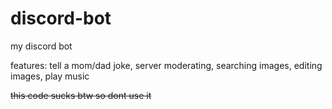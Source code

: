 # discord-bot
my discord bot

features: tell a mom/dad joke, server moderating, searching images, editing images, play music

~~this code sucks btw so dont use it~~
